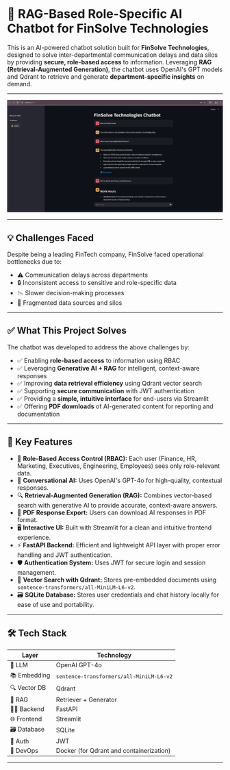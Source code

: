 # 🔐 RAG-Based Role-Specific AI Chatbot for FinSolve Technologies

This is an AI-powered chatbot solution built for **FinSolve Technologies**, designed to solve inter-departmental communication delays and data silos by providing **secure, role-based access** to information. Leveraging **RAG (Retrieval-Augmented Generation)**, the chatbot uses OpenAI's GPT models and Qdrant to retrieve and generate **department-specific insights** on demand.

---

<img src = "front_img.png">

---

## 💡 Challenges Faced

Despite being a leading FinTech company, FinSolve faced operational bottlenecks due to:

- ⚠️ Communication delays across departments  
- 🔒 Inconsistent access to sensitive and role-specific data   
- 📉 Slower decision-making processes  
- 🧩 Fragmented data sources and silos

---

## ✅ What This Project Solves

The chatbot was developed to address the above challenges by:

- ✅ Enabling **role-based access** to information using RBAC
- ✅ Leveraging **Generative AI + RAG** for intelligent, context-aware responses
- ✅ Improving **data retrieval efficiency** using Qdrant vector search
- ✅ Supporting **secure communication** with JWT authentication
- ✅ Providing a **simple, intuitive interface** for end-users via Streamlit
- ✅ Offering **PDF downloads** of AI-generated content for reporting and documentation

---

## 🧠 Key Features

- 🔐 **Role-Based Access Control (RBAC):** Each user (Finance, HR, Marketing, Executives, Engineering, Employees) sees only role-relevant data.
- 💬 **Conversational AI:** Uses OpenAI's GPT-4o for high-quality, contextual responses.
- 🔍 **Retrieval-Augmented Generation (RAG):** Combines vector-based search with generative AI to provide accurate, context-aware answers.
- 🧾 **PDF Response Export:** Users can download AI responses in PDF format.
- 🖥️ **Interactive UI:** Built with Streamlit for a clean and intuitive frontend experience.
- ⚡ **FastAPI Backend:** Efficient and lightweight API layer with proper error handling and JWT authentication.
- 🛡️ **Authentication System:** Uses JWT for secure login and session management.
- 🧠 **Vector Search with Qdrant:** Stores pre-embedded documents using `sentence-transformers/all-MiniLM-L6-v2`.
- 🗃️ **SQLite Database:** Stores user credentials and chat history locally for ease of use and portability.

---

## 🛠️ Tech Stack

| Layer       | Technology                                |
|-------------|--------------------------------------------|
| 🧠 LLM       | OpenAI GPT-4o                             |
| 📚 Embedding | `sentence-transformers/all-MiniLM-L6-v2` |
| 🔍 Vector DB | Qdrant                                    |
| 🧠 RAG       | Retriever + Generator                     |
| 🧑‍💻 Backend  | FastAPI                                   |
| 🌐 Frontend  | Streamlit                                 |
| 🗃️ Database  | SQLite                                    |
| 🔐 Auth      | JWT                                       |
| 🐳 DevOps    | Docker (for Qdrant and containerization) |

---



